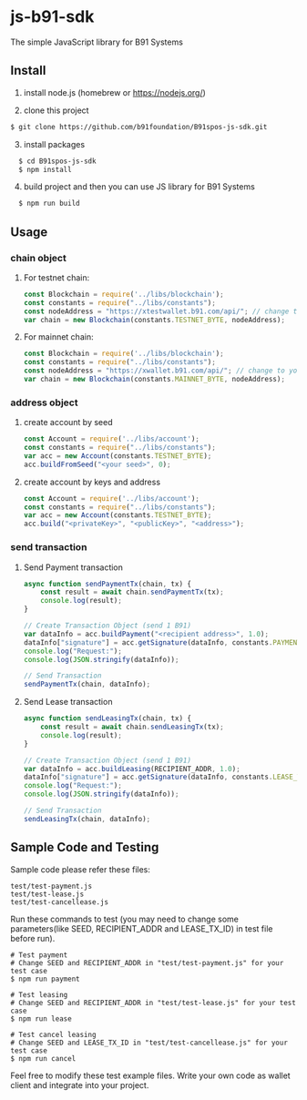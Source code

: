 # js-b91-sdk
The simple JavaScript library for B91 Systems

## Install

  1. install node.js (homebrew or https://nodejs.org/)

  2. clone this project

``` bash
$ git clone https://github.com/b91foundation/B91spos-js-sdk.git
```

  3. install packages

```bash
  $ cd B91spos-js-sdk
  $ npm install
```

  4. build project and then you can use JS library for B91 Systems

```bash
  $ npm run build
```

## Usage

### chain object
1. For testnet chain:

    ```javascript
    const Blockchain = require('../libs/blockchain');
    const constants = require("../libs/constants");
    const nodeAddress = "https://xtestwallet.b91.com/api/"; // change to your node address
    var chain = new Blockchain(constants.TESTNET_BYTE, nodeAddress);
    ```

2. For mainnet chain:

    ```javascript
    const Blockchain = require('../libs/blockchain');
    const constants = require("../libs/constants");
    const nodeAddress = "https://xwallet.b91.com/api/"; // change to your node address
    var chain = new Blockchain(constants.MAINNET_BYTE, nodeAddress);
    ```
    
### address object
1. create account by seed

    ```javascript
    const Account = require('../libs/account');
    const constants = require("../libs/constants");
    var acc = new Account(constants.TESTNET_BYTE);
    acc.buildFromSeed("<your seed>", 0);
    ```

2. create account by keys and address

    ```javascript
    const Account = require('../libs/account');
    const constants = require("../libs/constants");
    var acc = new Account(constants.TESTNET_BYTE);
    acc.build("<privateKey>", "<publicKey>", "<address>");
    ```
    
### send transaction
1. Send Payment transaction

    ```javascript
    async function sendPaymentTx(chain, tx) {
        const result = await chain.sendPaymentTx(tx);
        console.log(result);
    }

    // Create Transaction Object (send 1 B91)
    var dataInfo = acc.buildPayment("<recipient address>", 1.0);
    dataInfo["signature"] = acc.getSignature(dataInfo, constants.PAYMENT_TX);
    console.log("Request:");
    console.log(JSON.stringify(dataInfo));

    // Send Transaction
    sendPaymentTx(chain, dataInfo);
    ```

2. Send Lease transaction

    ```javascript
    async function sendLeasingTx(chain, tx) {
        const result = await chain.sendLeasingTx(tx);
        console.log(result);
    }

    // Create Transaction Object (send 1 B91)
    var dataInfo = acc.buildLeasing(RECIPIENT_ADDR, 1.0);
    dataInfo["signature"] = acc.getSignature(dataInfo, constants.LEASE_TX);
    console.log("Request:");
    console.log(JSON.stringify(dataInfo));

    // Send Transaction
    sendLeasingTx(chain, dataInfo);
    ```

## Sample Code and Testing

Sample code please refer these files:

```
test/test-payment.js
test/test-lease.js
test/test-cancellease.js
```

Run these commands to test (you may need to change some parameters(like SEED, RECIPIENT_ADDR and LEASE_TX_ID) in test file before run).

```
# Test payment
# Change SEED and RECIPIENT_ADDR in "test/test-payment.js" for your test case
$ npm run payment

# Test leasing
# Change SEED and RECIPIENT_ADDR in "test/test-lease.js" for your test case
$ npm run lease

# Test cancel leasing
# Change SEED and LEASE_TX_ID in "test/test-cancellease.js" for your test case
$ npm run cancel
```

Feel free to modify these test example files. Write your own code as wallet client and integrate into your project.
